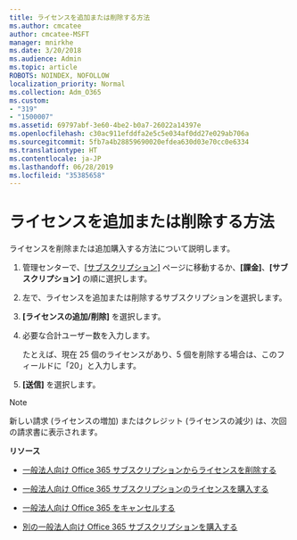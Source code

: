 ```yaml
---
title: ライセンスを追加または削除する方法
ms.author: cmcatee
author: cmcatee-MSFT
manager: mnirkhe
ms.date: 3/20/2018
ms.audience: Admin
ms.topic: article
ROBOTS: NOINDEX, NOFOLLOW
localization_priority: Normal
ms.collection: Adm_O365
ms.custom:
- "319"
- "1500007"
ms.assetid: 69797abf-3e60-4be2-b0a7-26022a14397e
ms.openlocfilehash: c30ac911efddfa2e5c5e034af0dd27e029ab706a
ms.sourcegitcommit: 5fb7a4b28859690020efdea630d03e70cc0e6334
ms.translationtype: HT
ms.contentlocale: ja-JP
ms.lasthandoff: 06/28/2019
ms.locfileid: "35385658"
---
```

# <a name="how-to-add-or-reduce-licenses"></a>ライセンスを追加または削除する方法

ライセンスを削除または追加購入する方法について説明します。
  
1. 管理センターで、[[サブスクリプション]](https://go.microsoft.com/fwlink/p/?linkid=842054) ページに移動するか、**[課金]**、**[サブスクリプション]** の順に選択します。

2. 左で、ライセンスを追加または削除するサブスクリプションを選択します。

3. **[ライセンスの追加/削除]** を選択します。

4. 必要な合計ユーザー数を入力します。

    たとえば、現在 25 個のライセンスがあり、5 個を削除する場合は、このフィールドに「20」と入力します。

5. **[送信]** を選択します。

> [!NOTE]
> 新しい請求 (ライセンスの増加) またはクレジット (ライセンスの減少) は、次回の請求書に表示されます。
  
 **リソース**
  
- [一般法人向け Office 365 サブスクリプションからライセンスを削除する](https://support.office.com/article/9c64d127-e2dd-4ecc-81f5-2f87e5a74803)

- [一般法人向け Office 365 サブスクリプションのライセンスを購入する](https://support.office.com/article/36081d8d-b3fa-4948-8c34-e217bba825e1)

- [一般法人向け Office 365 をキャンセルする](https://support.office.com/article/b1bc0bef-4608-4601-813a-cdd9f746709a)

- [別の一般法人向け Office 365 サブスクリプションを購入する](https://support.office.com/article/fab3b86c-3359-4042-8692-5d4dc7550b7c)
